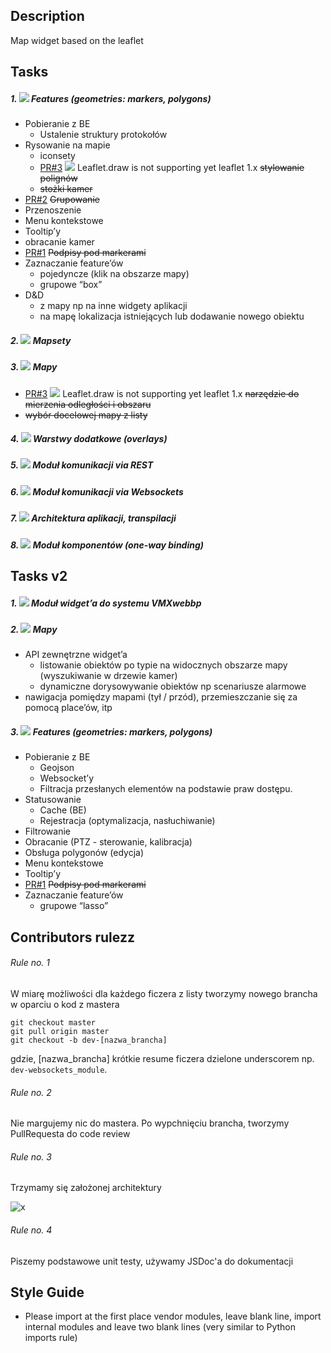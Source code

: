 Description
----------
Map widget based on the leaflet

Tasks
----------
##### 1. ![](http://progressed.io/bar/6) Features  (geometries: markers, polygons)
- Pobieranie z BE
    - Ustalenie struktury protokołów
- Rysowanie na mapie
    - iconsety
    - [PR#3](https://github.com/CombatCode/mapv3/pull/3) ![](http://progressed.io/bar/10) Leaflet.draw is not supporting yet leaflet 1.x ~~stylowanie polignów~~
    - ~~stożki kamer~~
- [PR#2](https://github.com/CombatCode/mapv3/pull/2) ~~Grupowanie~~
- Przenoszenie
- Menu kontekstowe
- Tooltip’y
- obracanie kamer
- [PR#1](https://github.com/CombatCode/mapv3/pull/1) ~~Podpisy pod markerami~~ 
- Zaznaczanie feature’ów
    - pojedyncze (klik na obszarze mapy)
    - grupowe “box”
- D&D
    - z mapy np na inne widgety aplikacji
    - na mapę lokalizacja istniejących lub dodawanie nowego obiektu

##### 2. ![](http://progressed.io/bar/100) Mapsety
##### 3. ![](http://progressed.io/bar/100) Mapy
- [PR#3](https://github.com/CombatCode/mapv3/pull/3) ![](http://progressed.io/bar/50) Leaflet.draw is not supporting yet leaflet 1.x ~~narzędzie do mierzenia odległości i obszaru~~
- ~~wybór docelowej mapy z listy~~

##### 4. ![](http://progressed.io/bar/10) Warstwy dodatkowe (overlays)
##### 5. ![](http://progressed.io/bar/100) Moduł komunikacji via REST
##### 6. ![](http://progressed.io/bar/0) Moduł komunikacji via Websockets
##### 7. ![](http://progressed.io/bar/100) Architektura aplikacji, transpilacji
##### 8. ![](http://progressed.io/bar/100) Moduł komponentów (one-way binding)

Tasks v2
-------

##### 1. ![](http://progressed.io/bar/0) Moduł widget’a do systemu VMXwebbp
##### 2. ![](http://progressed.io/bar/50) Mapy
- API zewnętrzne widget’a
    - listowanie obiektów po typie na widocznych obszarze mapy (wyszukiwanie w drzewie kamer)
    - dynamiczne dorysowywanie obiektów np scenariusze alarmowe
- nawigacja pomiędzy mapami (tył / przód), przemieszczanie się za pomocą place’ów, itp

##### 3. ![](http://progressed.io/bar/6) Features  (geometries: markers, polygons)
- Pobieranie z BE
    - Geojson
    - Websocket’y
    - Filtracja przesłanych elementów na podstawie praw dostępu.
- Statusowanie
    - Cache (BE)
    - Rejestracja (optymalizacja, nasłuchiwanie)
- Filtrowanie
- Obracanie (PTZ  - sterowanie, kalibracja)
- Obsługa polygonów (edycja)
- Menu kontekstowe
- Tooltip’y
- [PR#1](https://github.com/CombatCode/mapv3/pull/1) ~~Podpisy pod markerami~~ 
- Zaznaczanie feature’ów
    - grupowe “lasso”

Contributors rulezz
----------
###### Rule no. 1
W miarę możliwości dla każdego ficzera z listy tworzymy nowego brancha w oparciu o kod z mastera
```
git checkout master
git pull origin master
git checkout -b dev-[nazwa_brancha]
```
gdzie, [nazwa_brancha] krótkie resume ficzera dzielone underscorem np. ``dev-websockets_module``.
###### Rule no. 2
Nie margujemy nic do mastera. Po wypchnięciu brancha, tworzymy PullRequesta do code review
###### Rule no. 3
Trzymamy się założonej architektury

![x](http://66.media.tumblr.com/94185caa6fa578cdf2492e62cb0666ab/tumblr_inline_o91sjrJiGK1raprkq_500.gif)
###### Rule no. 4
Piszemy podstawowe unit testy, używamy JSDoc'a do dokumentacji

Style Guide
----------
- Please import at the first place vendor modules, leave blank line, import internal modules and leave two blank lines (very similar to Python imports rule)
